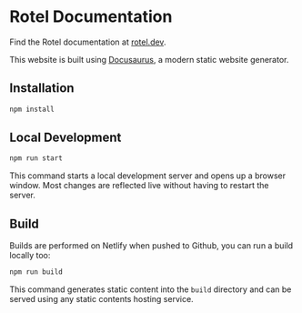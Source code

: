 # Rotel Documentation

Find the Rotel documentation at [rotel.dev](https://rotel.dev).

This website is built using [Docusaurus](https://docusaurus.io/), a modern static website generator.

## Installation

```bash
npm install
```

## Local Development

```bash
npm run start
```

This command starts a local development server and opens up a browser window. Most changes are reflected live without having to restart the server.

## Build

Builds are performed on Netlify when pushed to Github, you can run a build locally too:

```bash
npm run build
```

This command generates static content into the `build` directory and can be served using any static contents hosting service.


